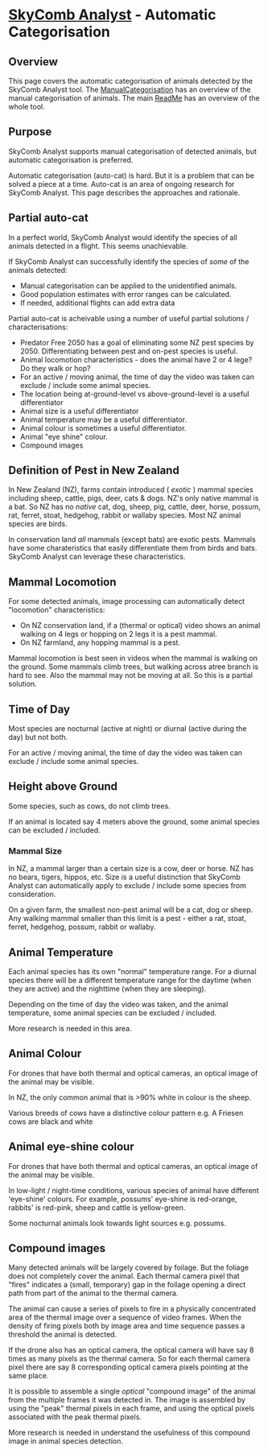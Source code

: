 # [SkyComb Analyst](https://github.com/PhilipQuirke/SkyCombAnalystHelp/blob/main/README.md) - Automatic Categorisation

## Overview
This page covers the automatic categorisation of animals detected by the SkyComb Analyst tool.
The [ManualCategorisation](./Category.md) has an overview of the manual categorisation of animals.
The main [ReadMe](./README.md) has an overview of the whole tool.


## Purpose
SkyComb Analyst supports manual categorisation of detected animals, but automatic categorisation is preferred.

Automatic categorisation (auto-cat) is hard. But it is a problem that can be solved a piece at a time. 
Auto-cat is an area of ongoing research for SkyComb Analyst. This page describes the approaches and rationale.


## Partial auto-cat
In a perfect world, SkyComb Analyst would identify the species of all animals detected in a flight. This seems unachievable. 

If SkyComb Analyst can successfully identify the species of *some* of the animals detected:
- Manual categorisation can be applied to the unidentified animals. 
- Good population estimates with error ranges can be calculated. 
- If needed, additional flights can add extra data 

Partial auto-cat is acheivable using a number of useful partial solutions / characterisations:
- Predator Free 2050 has a goal of eliminating some NZ pest species by 2050. Differentiating between pest and on-pest species is useful.
- Animal locomotion characteristics - does the animal have 2 or 4 lege? Do they walk or hop?
- For an active / moving animal, the time of day the video was taken can exclude / include some animal species.  
- The location being at-ground-level vs above-ground-level is a useful differentiator
- Animal size is a useful differentiator
- Animal temperature may be a useful differentiator. 
- Animal colour is sometimes a useful differentiator. 
- Animal "eye shine" colour. 
- Compound images


## Definition of Pest in New Zealand
In New Zealand (NZ), farms contain introduced ( *exotic* ) mammal species including sheep, cattle, pigs, deer, cats & dogs. NZ's only native mammal is a bat. So NZ has no *native* cat, dog, sheep, pig, cattle, deer, horse, possum, rat, ferret, stoat, hedgehog, rabbit or wallaby species. Most NZ animal species are birds.

In conservation land *all* mammals (except bats) are exotic pests. Mammals have some charateristics that easily differentiate them from birds and bats. SkyComb Analyst can leverage these characteristics.


## Mammal Locomotion
For some detected animals, image processing can automatically detect "locomotion" characteristics:
- On NZ conservation land, if a (thermal or optical) video shows an animal walking on 4 legs or hopping on 2 legs it is a pest mammal. 
- On NZ farmland, any hopping mammal is a pest. 

Mammal locomotion is best seen in videos when the mammal is walking on the ground. Some mammals climb trees, but walking across atree branch is hard to see. Also the mammal may not be moving at all. So this is a partial solution.


## Time of Day
Most species are nocturnal (active at night) or diurnal (active during the day) but not both.  

For an active / moving animal, the time of day the video was taken can exclude / include some animal species.  


## Height above Ground
Some species, such as cows, do not climb trees.

If an animal is located say 4 meters above the ground, some animal species can be excluded / included.  


### Mammal Size
In NZ, a mammal larger than a certain size is a cow, deer or horse. NZ has no bears, tigers, hippos, etc. Size is a useful distinction that SkyComb Analyst can automatically apply to exclude / include some species from consideration. 

On a given farm, the smallest non-pest animal will be a cat, dog or sheep. Any walking mammal smaller than this limit is a pest - either a rat, stoat, ferret, hedgehog, possum, rabbit or wallaby.  


## Animal Temperature
Each animal species has its own "normal" temperature range. For a diurnal species there will be a different temperature range for the daytime (when they are active) and the nighttime (when they are sleeping).  

Depending on the time of day the video was taken, and the animal temperature, some animal species can be excluded / included.

More research is needed in this area.


## Animal Colour
For drones that have both thermal and optical cameras, an optical image of the animal may be visible.  

In NZ, the only common animal that is >90% white in colour is the sheep.

Various breeds of cows have a distinctive colour pattern e.g. A Friesen cows are black and white  


## Animal eye-shine colour
For drones that have both thermal and optical cameras, an optical image of the animal may be visible.  

In low-light / night-time conditions, various species of animal have different 'eye-shine' colours. 
For example, possums' eye-shine is red-orange, rabbits' is red-pink, sheep and cattle is yellow-green.

Some nocturnal animals look towards light sources e.g. possums.


## Compound images
Many detected animals will be largely covered by foilage. But the foliage does not completely cover the animal. 
Each thermal camera pixel that "fires" indicates a (small, temporary) gap in the foilage opening a direct path from part of the animal to the thermal camera.

The animal can cause a series of pixels to fire in a physically concentrated area of the thermal image over a sequence of video frames.
When the density of firing pixels both by image area and time sequence passes a threshold the animal is detected.

If the drone also has an optical camera, the optical camera will have say 8 times as many pixels as the thermal camera. 
So for each thermal camera pixel there are say 8 corresponding optical camera pixels pointing at the same place. 

It is possible to assemble a single *optical* "compound image" of the animal from the multiple frames it was detected in.
The image is assembled by using the "peak" thermal pixels in each frame, and using the optical pixels associated with the peak thermal pixels.

More research is needed in understand the usefulness of this compound image in animal species detection.
